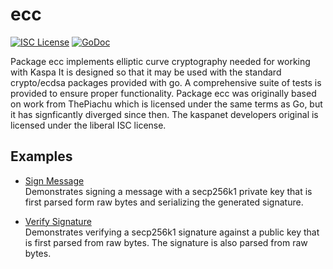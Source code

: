 ecc
=====

[![ISC License](http://img.shields.io/badge/license-ISC-blue.svg)](http://copyfree.org)
[![GoDoc](https://godoc.org/github.com/kaspanet/kaspad/btcec?status.png)](http://godoc.org/github.com/kaspanet/kaspad/btcec)

Package ecc implements elliptic curve cryptography needed for working with
Kaspa  It is designed so that it may be used with the standard crypto/ecdsa 
packages provided with go. A comprehensive suite of tests is provided to ensure 
proper functionality. Package ecc was originally based on work from ThePiachu 
which is licensed under the same terms as Go, but it has signficantly diverged 
since then. The kaspanet developers original is licensed under the liberal ISC 
license.

## Examples

* [Sign Message](http://godoc.org/github.com/kaspanet/kaspad/btcec#example-package--SignMessage)  
  Demonstrates signing a message with a secp256k1 private key that is first
  parsed form raw bytes and serializing the generated signature.

* [Verify Signature](http://godoc.org/github.com/kaspanet/kaspad/btcec#example-package--VerifySignature)  
  Demonstrates verifying a secp256k1 signature against a public key that is
  first parsed from raw bytes. The signature is also parsed from raw bytes.

